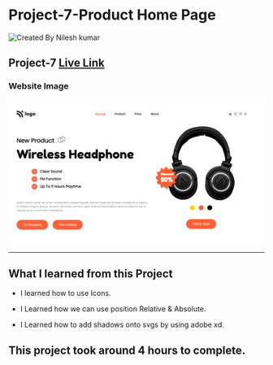 # Project-7-Product Home Page

![Created By Nilesh kumar](https://img.shields.io/badge/CreatedBy-NileshKumar-brightgreen)

## **Project-7** [Live Link]()  

### Website Image
![website img](./screenshots/website%20img.png)
***
## What I learned from this Project

- I learned how to use Icons.

- I Learned how we can use position Relative & Absolute.

- I Learned how to add shadows onto svgs by using adobe xd.

## This project took around 4 hours to complete.